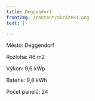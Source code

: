```yaml
---
title: Deggendorf
frontImg: /content/obrázek1.png
text: |-

---
```

Město: Deggendorf

Rozloha: 46 m2

Výkon: 9,6 kWp

Baterie: 9,8 kWh

Počet panelů: 24